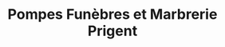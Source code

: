 ---
title: "Pompes Funèbres et Marbrerie Prigent"
url: /lorient/pompes-funebres-et-marbrerie-prigent/
shop: directeurs de funérailles
---